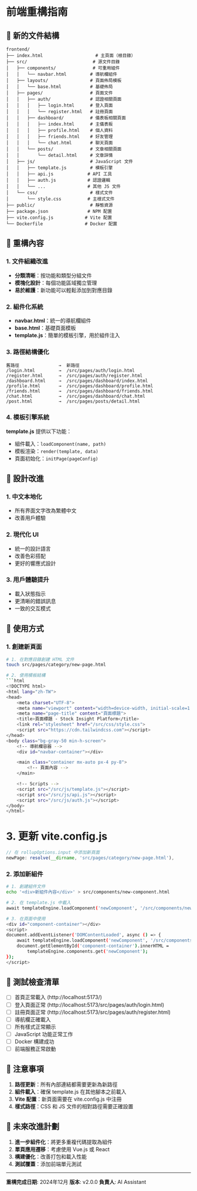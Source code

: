 # 前端重構指南

## 📁 新的文件結構

```
frontend/
├── index.html                    # 主頁面（根目錄）
├── src/                         # 源文件目錄
│   ├── components/              # 可重用組件
│   │   └── navbar.html         # 導航欄組件
│   ├── layouts/                # 頁面佈局模板
│   │   └── base.html           # 基礎佈局
│   ├── pages/                  # 頁面文件
│   │   ├── auth/               # 認證相關頁面
│   │   │   ├── login.html      # 登入頁面
│   │   │   └── register.html   # 註冊頁面
│   │   ├── dashboard/          # 儀表板相關頁面
│   │   │   ├── index.html      # 主儀表板
│   │   │   ├── profile.html    # 個人資料
│   │   │   ├── friends.html    # 好友管理
│   │   │   └── chat.html       # 聊天頁面
│   │   └── posts/              # 文章相關頁面
│   │       └── detail.html     # 文章詳情
│   ├── js/                     # JavaScript 文件
│   │   ├── template.js         # 模板引擎
│   │   ├── api.js             # API 工具
│   │   ├── auth.js            # 認證邏輯
│   │   └── ...                # 其他 JS 文件
│   └── css/                    # 樣式文件
│       └── style.css          # 主樣式文件
├── public/                     # 靜態資源
├── package.json               # NPM 配置
├── vite.config.js            # Vite 配置
└── Dockerfile                # Docker 配置
```

## 🔧 重構內容

### 1. 文件組織改進
- **分類清晰**：按功能和類型分組文件
- **模塊化設計**：每個功能區域獨立管理
- **易於維護**：新功能可以輕鬆添加到對應目錄

### 2. 組件化系統
- **navbar.html**：統一的導航欄組件
- **base.html**：基礎頁面模板
- **template.js**：簡單的模板引擎，用於組件注入

### 3. 路徑結構優化
```
舊路徑               →  新路徑
/login.html         →  /src/pages/auth/login.html
/register.html      →  /src/pages/auth/register.html
/dashboard.html     →  /src/pages/dashboard/index.html
/profile.html       →  /src/pages/dashboard/profile.html
/friends.html       →  /src/pages/dashboard/friends.html
/chat.html          →  /src/pages/dashboard/chat.html
/post.html          →  /src/pages/posts/detail.html
```

### 4. 模板引擎系統
**template.js** 提供以下功能：
- 組件載入：`loadComponent(name, path)`
- 模板渲染：`render(template, data)`
- 頁面初始化：`initPage(pageConfig)`

## 🎨 設計改進

### 1. 中文本地化
- 所有界面文字改為繁體中文
- 改善用戶體驗

### 2. 現代化 UI
- 統一的設計語言
- 改善色彩搭配
- 更好的響應式設計

### 3. 用戶體驗提升
- 載入狀態指示
- 更清晰的錯誤訊息
- 一致的交互模式

## 🚀 使用方式

### 1. 創建新頁面
```bash
# 1. 在對應目錄創建 HTML 文件
touch src/pages/category/new-page.html

# 2. 使用模板結構
```html
<!DOCTYPE html>
<html lang="zh-TW">
<head>
    <meta charset="UTF-8">
    <meta name="viewport" content="width=device-width, initial-scale=1.0">
    <meta name="page-title" content="頁面標題">
    <title>頁面標題 - Stock Insight Platform</title>
    <link rel="stylesheet" href="/src/css/style.css">
    <script src="https://cdn.tailwindcss.com"></script>
</head>
<body class="bg-gray-50 min-h-screen">
    <!-- 導航欄容器 -->
    <div id="navbar-container"></div>

    <main class="container mx-auto px-4 py-8">
        <!-- 頁面內容 -->
    </main>

    <!-- Scripts -->
    <script src="/src/js/template.js"></script>
    <script src="/src/js/api.js"></script>
    <script src="/src/js/auth.js"></script>
</body>
</html>
```

# 3. 更新 vite.config.js
```javascript
// 在 rollupOptions.input 中添加新頁面
newPage: resolve(__dirname, 'src/pages/category/new-page.html'),
```

### 2. 添加新組件
```bash
# 1. 創建組件文件
echo '<div>新組件內容</div>' > src/components/new-component.html

# 2. 在 template.js 中載入
await templateEngine.loadComponent('newComponent', '/src/components/new-component.html');

# 3. 在頁面中使用
<div id="component-container"></div>
<script>
document.addEventListener('DOMContentLoaded', async () => {
    await templateEngine.loadComponent('newComponent', '/src/components/new-component.html');
    document.getElementById('component-container').innerHTML = 
        templateEngine.components.get('newComponent');
});
</script>
```

## 🧪 測試檢查清單

- [ ] 首頁正常載入 (http://localhost:5173/)
- [ ] 登入頁面正常 (http://localhost:5173/src/pages/auth/login.html)
- [ ] 註冊頁面正常 (http://localhost:5173/src/pages/auth/register.html)
- [ ] 導航欄正確載入
- [ ] 所有樣式正常顯示
- [ ] JavaScript 功能正常工作
- [ ] Docker 構建成功
- [ ] 前端服務正常啟動

## 📝 注意事項

1. **路徑更新**：所有內部連結都需要更新為新路徑
2. **組件載入**：確保 template.js 在其他腳本之前載入
3. **Vite 配置**：新頁面需要在 vite.config.js 中注冊
4. **樣式路徑**：CSS 和 JS 文件的相對路徑需要正確設置

## 🔄 未來改進計劃

1. **進一步組件化**：將更多重複代碼提取為組件
2. **單頁應用遷移**：考慮使用 Vue.js 或 React
3. **構建優化**：改善打包和載入性能
4. **測試覆蓋**：添加前端單元測試

---

**重構完成日期**: 2024年12月
**版本**: v2.0.0
**負責人**: AI Assistant 
